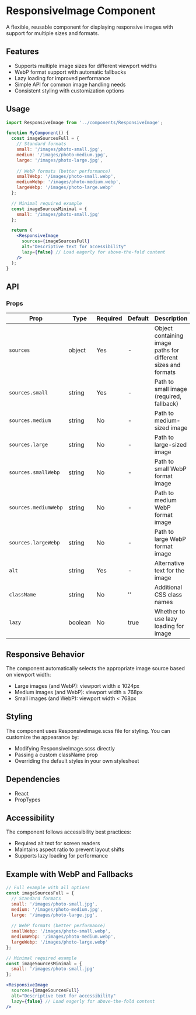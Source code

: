 # ResponsiveImage Component

A flexible, reusable component for displaying responsive images with support for multiple sizes and formats.

## Features

- Supports multiple image sizes for different viewport widths
- WebP format support with automatic fallbacks
- Lazy loading for improved performance
- Simple API for common image handling needs
- Consistent styling with customization options

## Usage

```jsx
import ResponsiveImage from '../components/ResponsiveImage';

function MyComponent() {
  const imageSourcesFull = {
    // Standard formats
    small: '/images/photo-small.jpg',
    medium: '/images/photo-medium.jpg',
    large: '/images/photo-large.jpg',
    
    // WebP formats (better performance)
    smallWebp: '/images/photo-small.webp',
    mediumWebp: '/images/photo-medium.webp',
    largeWebp: '/images/photo-large.webp'
  };

  // Minimal required example
  const imageSourcesMinimal = {
    small: '/images/photo-small.jpg'
  };

  return (
    <ResponsiveImage 
      sources={imageSourcesFull}
      alt="Descriptive text for accessibility"
      lazy={false} // Load eagerly for above-the-fold content
    />
  );
}
```

## API

### Props

| Prop                 | Type    | Required | Default | Description                                                   |
| -------------------- | ------- | -------- | ------- | ------------------------------------------------------------- |
| `sources`            | object  | Yes      | -       | Object containing image paths for different sizes and formats |
| `sources.small`      | string  | Yes      | -       | Path to small image (required, fallback)                      |
| `sources.medium`     | string  | No       | -       | Path to medium-sized image                                    |
| `sources.large`      | string  | No       | -       | Path to large-sized image                                     |
| `sources.smallWebp`  | string  | No       | -       | Path to small WebP format image                               |
| `sources.mediumWebp` | string  | No       | -       | Path to medium WebP format image                              |
| `sources.largeWebp`  | string  | No       | -       | Path to large WebP format image                               |
| `alt`                | string  | Yes      | -       | Alternative text for the image                                |
| `className`          | string  | No       | ''      | Additional CSS class names                                    |
| `lazy`               | boolean | No       | true    | Whether to use lazy loading for image                         |

## Responsive Behavior

The component automatically selects the appropriate image source based on viewport width:

- Large images (and WebP): viewport width ≥ 1024px
- Medium images (and WebP): viewport width ≥ 768px
- Small images (and WebP): viewport width < 768px

## Styling

The component uses ResponsiveImage.scss file for styling. You can customize the appearance by:

- Modifying ResponsiveImage.scss directly
- Passing a custom className prop
- Overriding the default styles in your own stylesheet

## Dependencies

- React
- PropTypes

## Accessibility

The component follows accessibility best practices:

- Required alt text for screen readers
- Maintains aspect ratio to prevent layout shifts
- Supports lazy loading for performance

## Example with WebP and Fallbacks

```jsx
// Full example with all options
const imageSourcesFull = {
  // Standard formats
  small: '/images/photo-small.jpg',
  medium: '/images/photo-medium.jpg',
  large: '/images/photo-large.jpg',
  
  // WebP formats (better performance)
  smallWebp: '/images/photo-small.webp',
  mediumWebp: '/images/photo-medium.webp',
  largeWebp: '/images/photo-large.webp'
};

// Minimal required example
const imageSourcesMinimal = {
  small: '/images/photo-small.jpg'
};

<ResponsiveImage 
  sources={imageSourcesFull}
  alt="Descriptive text for accessibility"
  lazy={false} // Load eagerly for above-the-fold content
/>
```
